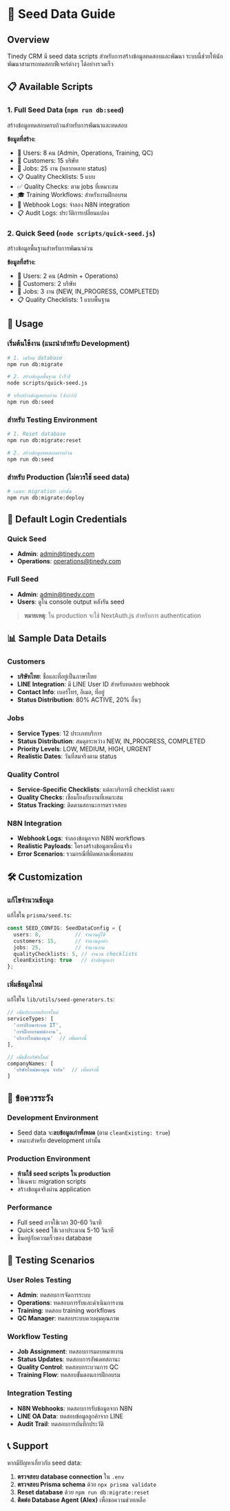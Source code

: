 # 🌱 Seed Data Guide

## Overview

Tinedy CRM มี seed data scripts สำหรับการสร้างข้อมูลทดสอบและพัฒนา ระบบนี้ช่วยให้นักพัฒนาสามารถทดสอบฟีเจอร์ต่างๆ ได้อย่างรวดเร็ว

## 📋 Available Scripts

### 1. Full Seed Data (`npm run db:seed`)
สร้างข้อมูลทดสอบครบถ้วนสำหรับการพัฒนาและทดสอบ

**ข้อมูลที่สร้าง:**
- 👥 Users: 8 คน (Admin, Operations, Training, QC)
- 🏢 Customers: 15 บริษัท
- 💼 Jobs: 25 งาน (หลากหลาย status)
- 📋 Quality Checklists: 5 แบบ
- ✅ Quality Checks: ตาม jobs ที่เหมาะสม
- 🎓 Training Workflows: สำหรับงานฝึกอบรม
- 📡 Webhook Logs: จำลอง N8N integration
- 📋 Audit Logs: ประวัติการเปลี่ยนแปลง

### 2. Quick Seed (`node scripts/quick-seed.js`)
สร้างข้อมูลพื้นฐานสำหรับการพัฒนาด่วน

**ข้อมูลที่สร้าง:**
- 👥 Users: 2 คน (Admin + Operations)
- 🏢 Customers: 2 บริษัท
- 💼 Jobs: 3 งาน (NEW, IN_PROGRESS, COMPLETED)
- 📋 Quality Checklists: 1 แบบพื้นฐาน

## 🚀 Usage

### เริ่มต้นใช้งาน (แนะนำสำหรับ Development)

```bash
# 1. เตรียม database
npm run db:migrate

# 2. สร้างข้อมูลพื้นฐาน (เร็ว)
node scripts/quick-seed.js

# หรือสร้างข้อมูลครบถ้วน (ช้ากว่า)
npm run db:seed
```

### สำหรับ Testing Environment

```bash
# 1. Reset database
npm run db:migrate:reset

# 2. สร้างข้อมูลทดสอบครบถ้วน
npm run db:seed
```

### สำหรับ Production (ไม่ควรใช้ seed data)

```bash
# เฉพาะ migration เท่านั้น
npm run db:migrate:deploy
```

## 🔑 Default Login Credentials

### Quick Seed
- **Admin**: admin@tinedy.com
- **Operations**: operations@tinedy.com

### Full Seed
- **Admin**: admin@tinedy.com
- **Users**: ดูใน console output หลังรัน seed

> **หมายเหตุ**: ใน production จะใช้ NextAuth.js สำหรับการ authentication

## 📊 Sample Data Details

### Customers
- **บริษัทไทย**: ชื่อและที่อยู่เป็นภาษาไทย
- **LINE Integration**: มี LINE User ID สำหรับทดสอบ webhook
- **Contact Info**: เบอร์โทร, อีเมล, ที่อยู่
- **Status Distribution**: 80% ACTIVE, 20% อื่นๆ

### Jobs
- **Service Types**: 12 ประเภทบริการ
- **Status Distribution**: สมดุลระหว่าง NEW, IN_PROGRESS, COMPLETED
- **Priority Levels**: LOW, MEDIUM, HIGH, URGENT
- **Realistic Dates**: วันที่สมจริงตาม status

### Quality Control
- **Service-Specific Checklists**: แต่ละบริการมี checklist เฉพาะ
- **Quality Checks**: เชื่อมโยงกับงานที่เหมาะสม
- **Status Tracking**: ติดตามสถานะการตรวจสอบ

### N8N Integration
- **Webhook Logs**: จำลองข้อมูลจาก N8N workflows
- **Realistic Payloads**: โครงสร้างข้อมูลเหมือนจริง
- **Error Scenarios**: รวมกรณีที่ผิดพลาดเพื่อทดสอบ

## 🛠️ Customization

### แก้ไขจำนวนข้อมูล

แก้ไขใน `prisma/seed.ts`:

```typescript
const SEED_CONFIG: SeedDataConfig = {
  users: 8,           // จำนวนผู้ใช้
  customers: 15,      // จำนวนลูกค้า
  jobs: 25,           // จำนวนงาน
  qualityChecklists: 5, // จำนวน checklists
  cleanExisting: true   // ล้างข้อมูลเก่า
};
```

### เพิ่มข้อมูลใหม่

แก้ไขใน `lib/utils/seed-generators.ts`:

```typescript
// เพิ่มประเภทบริการใหม่
serviceTypes: [
  'การปรึกษาระบบ IT',
  'การฝึกอบรมพนักงาน',
  'บริการใหม่ของคุณ'  // เพิ่มตรงนี้
],

// เพิ่มชื่อบริษัทใหม่
companyNames: [
  'บริษัทใหม่ของคุณ จำกัด'  // เพิ่มตรงนี้
]
```

## 🚨 ข้อควรระวัง

### Development Environment
- Seed data จะ**ลบข้อมูลเก่าทั้งหมด** (ตาม `cleanExisting: true`)
- เหมาะสำหรับ development เท่านั้น

### Production Environment
- **ห้ามใช้ seed scripts ใน production**
- ใช้เฉพาะ migration scripts
- สร้างข้อมูลจริงผ่าน application

### Performance
- Full seed อาจใช้เวลา 30-60 วินาที
- Quick seed ใช้เวลาประมาณ 5-10 วินาที
- ขึ้นอยู่กับความเร็วของ database

## 🧪 Testing Scenarios

### User Roles Testing
- **Admin**: ทดสอบการจัดการระบบ
- **Operations**: ทดสอบการรับและดำเนินการงาน
- **Training**: ทดสอบ training workflows
- **QC Manager**: ทดสอบระบบควบคุมคุณภาพ

### Workflow Testing
- **Job Assignment**: ทดสอบการมอบหมายงาน
- **Status Updates**: ทดสอบการอัพเดทสถานะ
- **Quality Control**: ทดสอบกระบวนการ QC
- **Training Flow**: ทดสอบขั้นตอนการฝึกอบรม

### Integration Testing
- **N8N Webhooks**: ทดสอบการรับข้อมูลจาก N8N
- **LINE OA Data**: ทดสอบข้อมูลลูกค้าจาก LINE
- **Audit Trail**: ทดสอบการบันทึกประวัติ

## 📞 Support

หากมีปัญหาเกี่ยวกับ seed data:

1. **ตรวจสอบ database connection** ใน `.env`
2. **ตรวจสอบ Prisma schema** ด้วย `npx prisma validate`
3. **Reset database** ด้วย `npm run db:migrate:reset`
4. **ติดต่อ Database Agent (Alex)** เพื่อขอความช่วยเหลือ